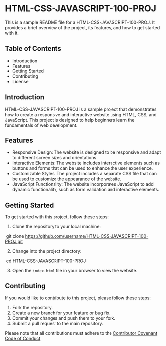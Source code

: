 # HTML-CSS-JAVASCRIPT-100-PROJ

This is a sample README file for a HTML-CSS-JAVASCRIPT-100-PROJ. It provides a brief overview of the project, its features, and how to get started with it.

## Table of Contents

- Introduction
- Features
- Getting Started
- Contributing
- License

## Introduction

HTML-CSS-JAVASCRIPT-100-PROJ is a sample project that demonstrates how to create a responsive and interactive website using HTML, CSS, and JavaScript. This project is designed to help beginners learn the fundamentals of web development.

## Features

- Responsive Design: The website is designed to be responsive and adapt to different screen sizes and orientations.
- Interactive Elements: The website includes interactive elements such as buttons and forms that can be used to enhance the user experience.
- Customizable Styles: The project includes a separate CSS file that can be used to customize the appearance of the website.
- JavaScript Functionality: The website incorporates JavaScript to add dynamic functionality, such as form validation and interactive elements.

## Getting Started

To get started with this project, follow these steps:

1. Clone the repository to your local machine:


​
   git clone https://github.com/username/HTML-CSS-JAVASCRIPT-100-PROJ.git
   


2. Change into the project directory:


​
   cd HTML-CSS-JAVASCRIPT-100-PROJ
   


3. Open the `index.html` file in your browser to view the website.

## Contributing

If you would like to contribute to this project, please follow these steps:

1. Fork the repository.
2. Create a new branch for your feature or bug fix.
3. Commit your changes and push them to your fork.
4. Submit a pull request to the main repository.

Please note that all contributions must adhere to the [Contributor Covenant Code of Conduct](https://www.contributor-coven)